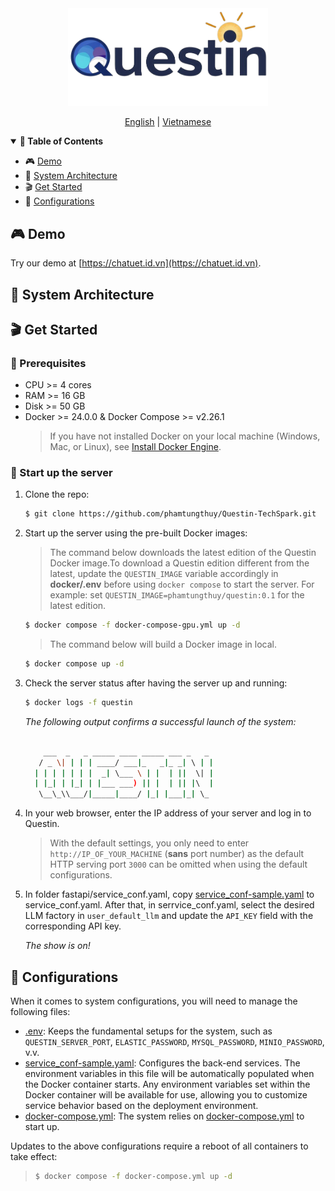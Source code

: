 <div align="center">
<a href="https://chatuet.id.vn/">
<img src="frontend/src/assets/questin.png" width="320" alt="questin logo">
</a>
</div>

<p align="center" >
  <a href="./README.md">English</a> |
  <a href="./README_vi.md">Vietnamese</a>
</p>

<details open>
<summary><b>📕 Table of Contents</b></summary>

- 🎮 [Demo](#-demo)
- 🔎 [System Architecture](#-system-architecture)
- 🎬 [Get Started](#-get-started)
- 🔧 [Configurations](#-configurations)

</details>



## 🎮 Demo

Try our demo at [https://chatuet.id.vn](https://chatuet.id.vn).

## 🔎 System Architecture

## 🎬 Get Started

### 📝 Prerequisites

- CPU >= 4 cores
- RAM >= 16 GB
- Disk >= 50 GB
- Docker >= 24.0.0 & Docker Compose >= v2.26.1
  > If you have not installed Docker on your local machine (Windows, Mac, or Linux),
  > see [Install Docker Engine](https://docs.docker.com/engine/install/).

### 🚀 Start up the server

1. Clone the repo:

   ```bash
   $ git clone https://github.com/phamtungthuy/Questin-TechSpark.git
   ```

3. Start up the server using the pre-built Docker images:

   > The command below downloads the latest edition of the Questin Docker image.To download a Questin edition different from the latest, update the `QUESTIN_IMAGE` variable accordingly in **docker/.env** before using `docker compose` to start the server. For example: set `QUESTIN_IMAGE=phamtungthuy/questin:0.1` for the latest edition.
   ```bash
   $ docker compose -f docker-compose-gpu.yml up -d
   ```

   > The command below will build a Docker image in local.
   ```bash
   $ docker compose up -d
   ```

4. Check the server status after having the server up and running:

   ```bash
   $ docker logs -f questin
   ```

   _The following output confirms a successful launch of the system:_

   ```bash

       ___  _   _ _____ ____ _____ ___ _   _ 
      / _ \| | | | ____/ ___|_   _|_ _| \ | |
     | | | | | | |  _| \___ \ | |  | ||  \| |
     | |_| | |_| | |___ ___) || |  | || |\  |
      \__\_\\___/|_____|____/ |_| |___|_| \_  

   ```

5. In your web browser, enter the IP address of your server and log in to Questin.
   > With the default settings, you only need to enter `http://IP_OF_YOUR_MACHINE` (**sans** port number) as the default
   > HTTP serving port `3000` can be omitted when using the default configurations.
6. In folder fastapi/service_conf.yaml, copy [service_conf-sample.yaml](./fastapi/conf/service_conf-sample.yaml) to service_conf.yaml. After that, in serrvice_conf.yaml, select the desired LLM factory in `user_default_llm` and update
   the `API_KEY` field with the corresponding API key.

   _The show is on!_

## 🔧 Configurations

When it comes to system configurations, you will need to manage the following files:

- [.env](./.env): Keeps the fundamental setups for the system, such as `QUESTIN_SERVER_PORT`, `ELASTIC_PASSWORD`, `MYSQL_PASSWORD`, 
  `MINIO_PASSWORD`, v.v.
- [service_conf-sample.yaml](./fastapi/conf/service_conf-sample.yaml): Configures the back-end services. The environment variables in this file will be automatically populated when the Docker container starts. Any environment variables set within the Docker container will be available for use, allowing you to customize service behavior based on the deployment environment.
- [docker-compose.yml](./docker-compose.yml): The system relies on [docker-compose.yml](./docker-compose.yml) to start up.

Updates to the above configurations require a reboot of all containers to take effect:

> ```bash
> $ docker compose -f docker-compose.yml up -d
> ```
